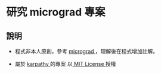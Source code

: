 # 研究 micrograd 專案

## 說明

* 程式非本人原創，參考 <a href="https://github.com/karpathy/micrograd"> micrograd </a>，理解後在程式增加註解。

* 屬於 <a href="https://github.com/karpathy/micrograd"> karpathy </a> 的專案 以<a href="https://github.com/karpathy/micrograd/blob/master/LICENSE"> MIT License </a> 授權




